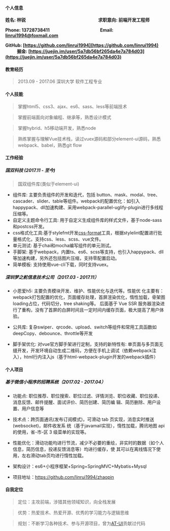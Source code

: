 #### 个人信息

**姓名: 林锐&nbsp; &nbsp; &nbsp; &nbsp; &nbsp; &nbsp; &nbsp; &nbsp; &nbsp; &nbsp; &nbsp; &nbsp; &nbsp; &nbsp; &nbsp; &nbsp; &nbsp; &nbsp; &nbsp; &nbsp; &nbsp; &nbsp; &nbsp; &nbsp; &nbsp; &nbsp; &nbsp; &nbsp; &nbsp; &nbsp; &nbsp; &nbsp; &nbsp; &nbsp; &nbsp;求职意向: 前端开发工程师**

**Phone: 13728738411&nbsp; &nbsp; &nbsp; &nbsp; &nbsp; &nbsp; &nbsp; &nbsp; &nbsp; &nbsp; &nbsp; &nbsp; &nbsp; &nbsp; &nbsp; &nbsp; &nbsp; &nbsp; &nbsp; &nbsp; &nbsp; &nbsp; &nbsp; &nbsp; Email: linrui1994@foxmail.com**

**GitHub: [https://github.com/linrui1994](https://github.com/linrui1994)&nbsp; &nbsp; &nbsp; &nbsp; &nbsp; &nbsp; &nbsp; &nbsp; &nbsp;掘金: [https://juejin.im/user/5a7db56bf265da4e7a784d03](https://juejin.im/user/5a7db56bf265da4e7a784d03)**

#### 教育经历

> 2013.09 - 2017.06      深圳大学      软件工程专业

#### 个人技能

> 掌握html5、css3、ajax、es6、sass、less等前端技术

> 掌握前端面向对象编程、继承等，熟悉设计模式

> 掌握hybrid、h5移动端开发，熟悉node

> 熟练掌握与理解Vue技术栈，读过vuex源码和部分element-ui源码，熟悉webpack、babel，熟悉git flow

#### 工作经验

##### 国双科技 (2017.11 - 至今)

> 国双组件库(类似于element-ui)

+ 组件库: 主要负责组件的开发和迭代，包括 button、mask、modal、tree、cascader、slider、table等组件。webpack的配置优化：如引入happypack、dll加速构建、采用webpack-parallel-uglify-plugin进行多线程压缩等。
+ 自定义主题命令行工具: 用于自定义生成组件库的样式文件，基于node-sass和postcss开发。
+ css格式化工具:基于stylefmt开发[css-format](https://github.com/linrui1994/vue-css-format)工具，根据stylelint配置进行批量格式化，支持css、less、scss、vue文件。
+ 单元测试: 基于chai和mocha编写组件的单元测试。
+ 手脚架: 基于webpack，内置ts、es6、scss等支持，也引入happypack、dll等加速构建，另外还包括图片压缩，支持零配置启动。
+ 简单模板: 支持使用vue-cli下载，同时支持vuex。

##### 深圳梦之舵信息技术公司（2017.03 - 2017.11）

+ 小恩爱h5: 主要负责模块开发、维护、性能优化与迭代等。性能优
  化主要有：webpack打包配置的优化，页面缓存处理，首屏渲染优化，惰性加载，骨架图loading占位，代码切分，tree shaking等。
  后面基于 Vue SSR 服务器渲染进行了重构，没有了首屏的白屏时间且一定时间内缓存页面，极大提高了用户体验。

+ 公共库: 复杂swiper、qrcode、upload、switch等组件和常用工具函数如deepCopy、debounce、throttle等开发
+ 脚手架优化: 对vue官方脚手架进行定制，支持的新特性有: 单页面与多页面无缝开发，开发环境自动生成二维码，方便在手机上调试（依赖webpack注入），html行内注入js（基于html-webpack-plugin开发的webpack插件）

#### 个人项目

##### 基于微信小程序的招聘系统（2017.02 - 2017.04）

+ 功能点: 职位推荐、职位搜索、职位过滤、详情浏览、职位收藏、职位投递、消息反馈、邮件提醒、面试评价、简历创建、简历编
  辑、简历删除、用户设置、用户信息等

+ 技术点：跨页面通讯(发布订阅模式)，可滑动 tab 页实现，消息实时推送(websocket)，邮件收发系
  统（基于javamail实现），惰性加载，腾讯地图 api 的使用，省-市-区 3 级菜单的实现等。

+ 性能优化：滑动功能均进行节流，减少不必要的重绘，非实时的数据（如个人信息，简历信息，投递反馈消息等）均进行缓存，使
  其可以在离线情况下使用，左右滑动tab页均进行惰性加载。

+ 架构设计：es6+小程序框架+Spring+SpringMVC+Mybatis+Mysql

+ 项目地址：https://github.com/linrui1994/zhaopin

#### 自我定位

> 定位：主攻前端，涉猎其他领域知识，向全栈发展

> 优势：热爱技术、热爱开源、优秀的学习能力与逻辑思维

> 规划：不断学习各种技术、参与开源项目，曾为[AT-UI](https://github.com/AT-UI/at-ui/pull/96)贡献过代码
